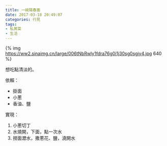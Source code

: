 ```yaml
---
title: 一碗陽春面
date: 2017-03-18 20:49:07
categories: 行見
tags:
- 私房菜
- 生活
---
```


{% img https://ww2.sinaimg.cn/large/006tNbRwly1fdra76g0i1j30sg0sgjy4.jpg 640 %}

想吃點清淡的。

依賴：

- 掛面
- 小蔥
- 香油、鹽

實現：

1. 小蔥切丁
1. 水燒開，下面，點一次水
1. 撈面瀝水，撒蔥花、鹽，澆開水
